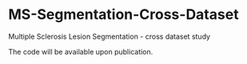 # MS-Segmentation-Cross-Dataset
Multiple Sclerosis Lesion Segmentation - cross dataset study

The code will be available upon publication.

